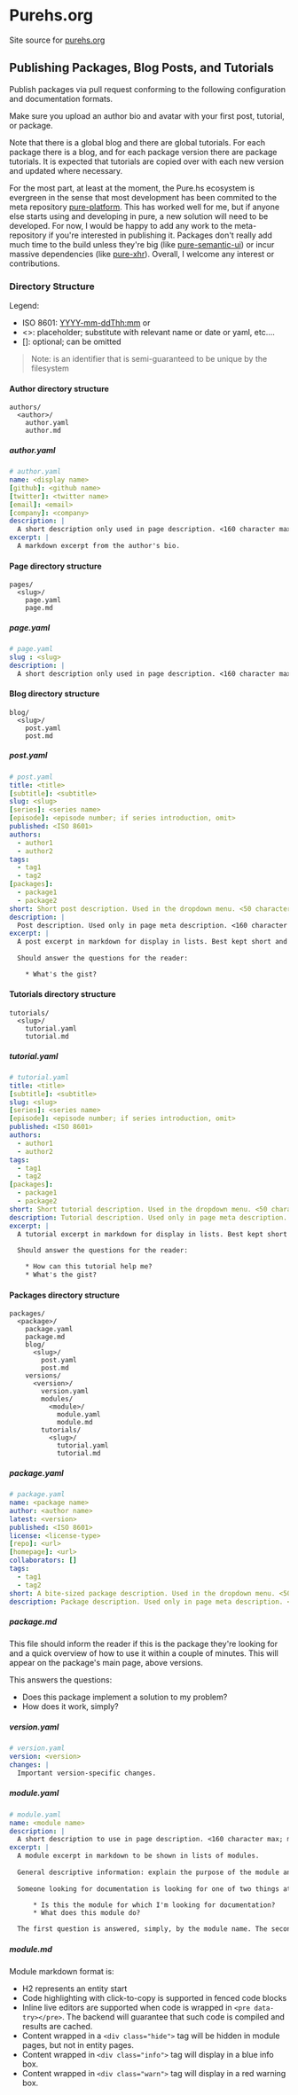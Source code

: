 # Purehs.org

Site source for [purehs.org](http://purehs.org)

## Publishing Packages, Blog Posts, and Tutorials 

Publish packages via pull request conforming to the following configuration and documentation formats.

Make sure you upload an author bio and avatar with your first post, tutorial, or package.

Note that there is a global blog and there are global tutorials. For each package there is a blog, and for each package version there are package tutorials. It is expected that tutorials are copied over with each new version and updated where necessary.

For the most part, at least at the moment, the Pure.hs ecosystem is evergreen in the sense that most development has been commited to the meta repository [pure-platform](https://github.com/grumply/pure-platform). This has worked well for me, but if anyone else starts using and developing in pure, a new solution will need to be developed. For now, I would be happy to add any work to the meta-repository if you're interested in publishing it. Packages don't really add much time to the build unless they're big (like [pure-semantic-ui](https://github.com/grumply/pure-semantic-ui)) or incur massive dependencies (like [pure-xhr](https://github.com/grumply/pure-xhr)). Overall, I welcome any interest or contributions.

### Directory Structure

Legend:

* ISO 8601: <YYYY-mm-ddThh:mm> or <YYYY-mm-dd>
* <>: placeholder; substitute with relevant name or date or yaml, etc....
* []: optional; can be omitted

> Note: <slug> is an identifier that is semi-guaranteed to be unique by the filesystem

#### Author directory structure

```
authors/
  <author>/
    author.yaml
    author.md
```

##### author.yaml

```yaml
# author.yaml
name: <display name>
[github]: <github name>
[twitter]: <twitter name>
[email]: <email>
[company]: <company>
description: |
  A short description only used in page description. <160 character max>
excerpt: |
  A markdown excerpt from the author's bio. 
```

#### Page directory structure

```
pages/
  <slug>/
    page.yaml
    page.md
```

##### page.yaml

```yaml
# page.yaml
slug : <slug>
description: |
  A short description only used in page description. <160 character max>
```

#### Blog directory structure


```
blog/
  <slug>/
    post.yaml
    post.md
```

##### post.yaml

```yaml
# post.yaml
title: <title>
[subtitle]: <subtitle>
slug: <slug>
[series]: <series name>
[episode]: <episode number; if series introduction, omit>
published: <ISO 8601>
authors:
  - author1
  - author2
tags:
  - tag1
  - tag2
[packages]:
  - package1
  - package2
short: Short post description. Used in the dropdown menu. <50 character max>
description: |
  Post description. Used only in page meta description. <160 character max; meta>
excerpt: |
  A post excerpt in markdown for display in lists. Best kept short and compelling. 
  
  Should answer the questions for the reader:

    * What's the gist?
```

#### Tutorials directory structure

```
tutorials/
  <slug>/
    tutorial.yaml
    tutorial.md
```

##### tutorial.yaml

```yaml
# tutorial.yaml
title: <title>
[subtitle]: <subtitle>
slug: <slug>
[series]: <series name>
[episode]: <episode number; if series introduction, omit>
published: <ISO 8601>
authors:
  - author1
  - author2
tags:
  - tag1
  - tag2
[packages]:
  - package1
  - package2
short: Short tutorial description. Used in the dropdown menu. <50 character max> 
description: Tutorial description. Used only in page meta description. <160 character max; meta>
excerpt: |
  A tutorial excerpt in markdown for display in lists. Best kept short and compelling. 
  
  Should answer the questions for the reader:

    * How can this tutorial help me?
    * What's the gist?
```

#### Packages directory structure

```
packages/
  <package>/
    package.yaml
    package.md
    blog/
      <slug>/
        post.yaml
        post.md
    versions/
      <version>/
        version.yaml
        modules/
          <module>/
            module.yaml
            module.md
        tutorials/
          <slug>/
            tutorial.yaml
            tutorial.md
```

##### package.yaml

```yaml
# package.yaml
name: <package name>
author: <author name>
latest: <version>
published: <ISO 8601>
license: <license-type>
[repo]: <url>
[homepage]: <url>
collaborators: []
tags:
  - tag1
  - tag2
short: A bite-sized package description. Used in the dropdown menu. <50 character max>
description: Package description. Used only in page meta description. <160 character max; meta>
```

##### package.md

This file should inform the reader if this is the package they're looking for and a quick overview of how to use it within a couple of minutes. This will appear on the package's main page, above versions.

This answers the questions: 

  * Does this package implement a solution to my problem?
  * How does it work, simply?

##### version.yaml

```yaml
# version.yaml
version: <version>
changes: |
  Important version-specific changes. 
```

##### module.yaml

```yaml
# module.yaml
name: <module name>
description: |
  A short description to use in page description. <160 character max; meta>
excerpt: |
  A module excerpt in markdown to be shown in lists of modules. 
  
  General descriptive information: explain the purpose of the module and maybe what, in general, it exports. 
  
  Someone looking for documentation is looking for one of two things at this point: 

      * Is this the module for which I'm looking for documentation?
      * What does this module do?

  The first question is answered, simply, by the module name. The second question should be answered by the excerpt.
```

##### module.md

Module markdown format is:

* H2 represents an entity start
* Code highlighting with click-to-copy is supported in fenced code blocks
* Inline live editors are supported when code is wrapped in ```<pre data-try></pre>```. The backend will guarantee that such code is compiled and results are cached.
* Content wrapped in a ```<div class="hide">``` tag will be hidden in module pages, but not in entity pages.
* Content wrapped in ```<div class="info">``` tag will display in a blue info box.
* Content wrapped in ```<div class="warn">``` tag will display in a red warning box.

